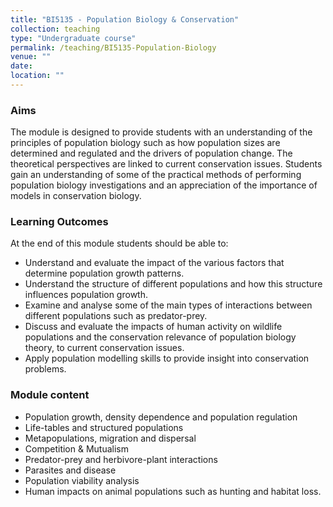 ```yaml
---
title: "BI5135 - Population Biology & Conservation"
collection: teaching
type: "Undergraduate course"
permalink: /teaching/BI5135-Population-Biology
venue: ""
date: 
location: ""
---
```


### Aims

The module is designed to provide students with an understanding of the principles of population biology such as how population sizes are determined and regulated and the drivers of population change. The theoretical perspectives are linked to current conservation issues. Students gain an understanding of some of the practical methods of performing population biology investigations and an appreciation of the importance of models in conservation biology. 

### Learning Outcomes

At the end of this module students should be able to:  

* Understand and evaluate the impact of the various factors that determine population growth patterns.
* Understand the structure of different populations and how this structure influences population growth.
* Examine and analyse some of the main types of interactions between different populations such as predator-prey.
* Discuss and evaluate the impacts of human activity on wildlife populations and the conservation relevance of population biology theory, to current conservation issues.
* Apply population modelling skills to provide insight into conservation problems. 


### Module content


* Population growth, density dependence and population regulation
* Life-tables and structured populations
* Metapopulations, migration and dispersal
* Competition & Mutualism
* Predator-prey and herbivore-plant interactions
* Parasites and disease
* Population viability analysis
* Human impacts on animal populations such as hunting and habitat loss.



